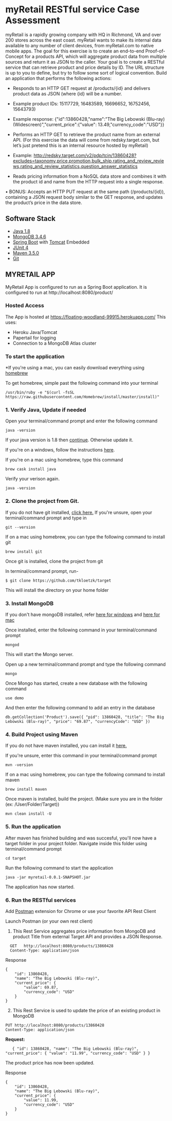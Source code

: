# myRetail RESTful service Case Assessment

myRetail is a rapidly growing company with HQ in Richmond, VA and over 200 stores across the east coast. myRetail wants to make its internal data available to any number of client devices, from myRetail.com to native mobile apps.
The goal for this exercise is to create an end-to-end Proof-of-Concept for a products API, which will aggregate product data from multiple sources and return it as JSON to the caller.
Your goal is to create a RESTful service that can retrieve product and price details by ID. The URL structure is up to you to define, but try to follow some sort of logical convention.
Build an application that performs the following actions:
*	Responds to an HTTP GET request at /products/{id} and delivers product data as JSON (where {id} will be a number.
*	Example product IDs: 15117729, 16483589, 16696652, 16752456, 15643793)
*	Example response: {"id":13860428,"name":"The Big Lebowski (Blu-ray) (Widescreen)","current_price":{"value": 13.49,"currency_code":"USD"}}
*	Performs an HTTP GET to retrieve the product name from an external API. (For this exercise the data will come from redsky.target.com, but let’s just pretend this is an internal resource hosted by myRetail)

*	Example: http://redsky.target.com/v2/pdp/tcin/13860428?excludes=taxonomy,price,promotion,bulk_ship,rating_and_review_reviews,rating_and_review_statistics,question_answer_statistics
*	Reads pricing information from a NoSQL data store and combines it with the product id and name from the HTTP request into a single response.

•	BONUS: Accepts an HTTP PUT request at the same path (/products/{id}), containing a JSON request body similar to the GET response, and updates the product’s price in the data store.

## Software Stack
* [Java 1.8](https://java.com/en/download/)
* [MongoDB 3.4.6](https://www.mongodb.com/)
* [Spring Boot](https://projects.spring.io/spring-boot/) with [Tomcat](https://tomcat.apache.org/) Embedded
* [JUnit 4](http://junit.org/junit4/)
* [Maven 3.5.0](https://maven.apache.org/)
* [Git](https://git-scm.com/)

## MYRETAIL APP
MyRetail App is configured to run as a Spring Boot application. It is configured to run at http://localhost:8080/product/

### Hosted Access

The App is hosted at https://floating-woodland-99915.herokuapp.com/
This uses:
* Heroku Java/Tomcat 
* Papertail for logging
* Connection to a MongoDB Atlas cluster


### To start the application
*If you're using a mac, you can easily download everything using [homebrew](https://brew.sh)

To get homebrew, simple past the following command into your terminal
```
/usr/bin/ruby -e "$(curl -fsSL https://raw.githubusercontent.com/Homebrew/install/master/install)"
```

### 1. Verify Java, Update if needed
Open your terminal/command prompt and enter the following command
```
java -version
```

If your java version is 1.8 then [continue](https://github.com/tkloetzk/target#2-clone-the-project-from-git). Otherwise update it.

If you're on a windows, follow the instructions [here](https://techhelpkb.com/how-to-update-java-on-your-computer/).

If you're on a mac using homebrew, type this command
```
brew cask install java
```

Verify your verison again.
```
java -version
```
### 2. Clone the project from Git.
If you do not have git installed, [click here.](https://git-scm.com/downloads) If you're unsure, open your terminal/command prompt and type in
```
git --version
```

If on a mac using homebrew, you can type the following command to install git
```
brew install git
```

Once git is installed, clone the project from git

In terminal/command prompt, run-
```
$ git clone https://github.com/tkloetzk/target
```
This will install the directory on your home folder


### 3. Install MongoDB
If you don't have mongoDB installed, refer [here for windows](https://docs.mongodb.com/manual/tutorial/install-mongodb-on-windows/) and [here for mac](https://treehouse.github.io/installation-guides/mac/mongo-mac.html)

Once installed, enter the following command in your terminal/command prompt
```
mongod
```
This will start the Mongo server.

Open up a new terminal/command prompt and type the following command
```
mongo
```

Once Mongo has started, create a new database with the following command
```
use demo
```

And then enter the following command to add an entry in the database
```
db.getCollection('Product').save({ "pid": 13860428, "title": "The Big Lebowski (Blu-ray)", "price": "69.87", "currencyCode": "USD" })
```

### 4. Build Project using Maven

If you do not have maven installed, you can install it [here.](https://maven.apache.org/download.cgi)

If you're unsure, enter this command in your terminal/command prompt
```
mvn -version
```

If on a mac using homebrew, you can type the following command to install maven
```
brew install maven
```

Once maven is installed, build the project. (Make sure you are in the folder (ex: /User/Folder/Target))
```
mvn clean install -U
```

### 5. Run the application
After maven has finished building and was succesful, you'll now have a target folder in your project folder. Navigate inside this folder using terminal/command prompt
```
cd target
```
Run the following command to start the application
```
java -jar myretail-0.0.1-SNAPSHOT.jar
```

The application has now started.

### 6. Run the RESTful services
Add [Postman](https://chrome.google.com/webstore/detail/postman/fhbjgbiflinjbdggehcddcbncdddomop?hl=en) extension for Chrome or use your favorite API Rest Client

Launch Postman (or your own rest client)

1) This Rest Service aggregates price information from MongoDB and product Title from external Target API and provides a JSON Response.
```
  GET   http://localhost:8080/products/13860428
  Content-Type: application/json
```

Response
```
{
	"id": 13860428,
	"name": "The Big Lebowski (Blu-ray)",
	"current_price": {
		"value": 69.87,
		"currency_code": "USD"
	}
}
```

2) This Rest Service is used to update the price of an existing product in MongoDB
```
PUT http://localhost:8080/products/13860428
Content-Type: application/json
```
**Request:**
```
   { "id": 13860428, "name": "The Big Lebowski (Blu-ray)", "current_price": { "value": "11.99", "currency_code": "USD" } }
```
The product price has now been updated.

Response
```
{
	"id": 13860428,
	"name": "The Big Lebowski (Blu-ray)",
	"current_price": {
		"value": 11.99,
		"currency_code": "USD"
	}
}
```
